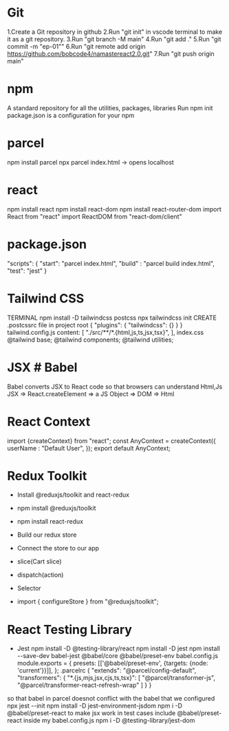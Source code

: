 # Git
1.Create a Git repository in github
2.Run "git init" in vscode terminal to make it as a git repository.
3.Run "git branch -M main"
4.Run "git add ."
5.Run "git commit -m "ep-01""
6.Run "git remote add origin https://github.com/bobcode4/namastereact2.0.git"
7.Run "git push origin main"

# npm
A standard repository for all the utilities, packages, libraries
Run npm init
package.json is a configuration for your npm

# parcel
npm install parcel
npx parcel index.html -> opens localhost

# react
npm install react
npm install react-dom
npm install react-router-dom
import React from "react"
import ReactDOM from "react-dom/client"

# package.json
"scripts": {
    "start": "parcel index.html",
    "build" : "parcel build index.html",
    "test": "jest"
  }

# Tailwind CSS
TERMINAL
    npm install -D tailwindcss postcss
    npx tailwindcss init
CREATE .postcssrc file in project root
    {
      "plugins": {
        "tailwindcss": {}
      }
    }
tailwind.config.js
    content: [
      "./src/**/*.{html,js,ts,jsx,tsx}",
    ],
index.css
    @tailwind base;
    @tailwind components;
    @tailwind utilities;

# JSX # Babel
Babel converts JSX to React code so that browsers can understand Html,Js
JSX => React.createElement => a JS Object => DOM => Html

# React Context
import {createContext} from "react";
const AnyContext = createContext({
  userName : "Default User",
});
export default AnyContext;

# Redux Toolkit
- Install @reduxjs/toolkit and react-redux 
- npm install @reduxjs/toolkit
- npm install react-redux
- Build our redux store
- Connect the store to our app 
- slice(Cart slice)
- dispatch(action)
- Selector


- import { configureStore } from "@reduxjs/toolkit";





# React Testing Library
- Jest
npm install -D @testing-library/react
npm install -D jest
npm install --save-dev babel-jest @babel/core @babel/preset-env
babel.config.js 
  module.exports = {
    presets: [['@babel/preset-env', {targets: {node: 'current'}}]],
  };
.parcelrc
    {
      "extends": "@parcel/config-default",
      "transformers": {
        "*.{js,mjs,jsx,cjs,ts,tsx}": [
          "@parcel/transformer-js",
          "@parcel/transformer-react-refresh-wrap"
        ]
      }
    }

so that babel in parcel doesnot conflict with the babel that we configured
npx jest --init
npm install -D jest-environment-jsdom
npm i -D @babel/preset-react to make jsx work in test cases
include @babel/preset-react inside my babel.config.js
npm i -D @testing-library/jest-dom



